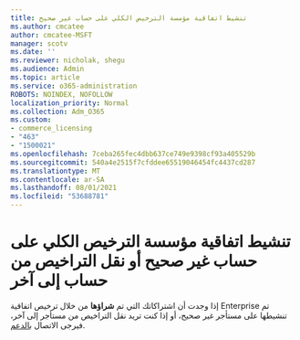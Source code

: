 ```yaml
---
title: تنشيط اتفاقية مؤسسة الترخيص الكلي على حساب غير صحيح
ms.author: cmcatee
author: cmcatee-MSFT
manager: scotv
ms.date: ''
ms.reviewer: nicholak, shegu
ms.audience: Admin
ms.topic: article
ms.service: o365-administration
ROBOTS: NOINDEX, NOFOLLOW
localization_priority: Normal
ms.collection: Adm_O365
ms.custom:
- commerce_licensing
- "463"
- "1500021"
ms.openlocfilehash: 7ceba265fec4dbb637ce749e9398cf93a405529b
ms.sourcegitcommit: 540a4e2515f7cfddee65519046454fc4437cd287
ms.translationtype: MT
ms.contentlocale: ar-SA
ms.lasthandoff: 08/01/2021
ms.locfileid: "53688781"
---
```

# <a name="volume-licensing-enterprise-agreement-activated-on-the-wrong-account-or-transferring-licenses-from-one-account-to-another"></a>تنشيط اتفاقية مؤسسة الترخيص الكلي على حساب غير صحيح أو نقل التراخيص من حساب إلى آخر

إذا وجدت أن اشتراكاتك التي تم **شراؤها** من خلال ترخيص اتفاقية Enterprise تم تنشيطها على مستأجر غير صحيح، أو إذا كنت تريد نقل التراخيص من مستأجر إلى آخر، فيرجى الاتصال [بالدعم](https://go.microsoft.com/fwlink/p/?linkid=518322). 